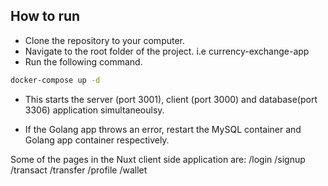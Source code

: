 ## How to run

- Clone the repository to your computer.
- Navigate to the root folder of the project. i.e currency-exchange-app
- Run the following command. 

```bash
docker-compose up -d
```

- This starts the server (port 3001), client (port 3000) and database(port 3306) application simultaneoulsy.

- If the Golang app throws an error, restart the MySQL container and Golang app container respectively.

Some of the pages in the Nuxt client side application are:
/login
/signup
/transact
/transfer
/profile
/wallet